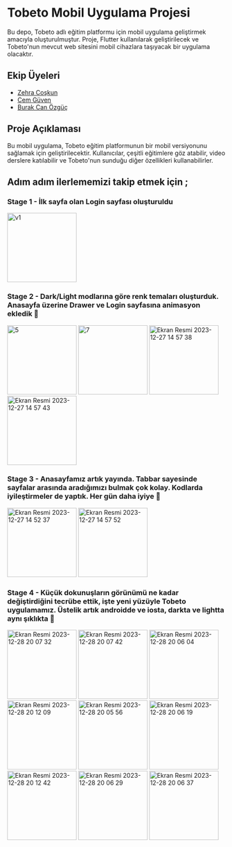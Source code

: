 # Tobeto Mobil Uygulama Projesi

Bu depo, Tobeto adlı eğitim platformu için mobil uygulama geliştirmek amacıyla oluşturulmuştur. Proje, Flutter kullanılarak geliştirilecek ve Tobeto'nun mevcut web sitesini mobil cihazlara taşıyacak bir uygulama olacaktır.

## Ekip Üyeleri
- [Zehra Coşkun](https://github.com/zehraCoskun)
- [Cem Güven](https://github.com/cemguven4108)
- [Burak Can Özgüç](https://github.com/BurakCanOzguc)

## Proje Açıklaması

Bu mobil uygulama, Tobeto eğitim platformunun bir mobil versiyonunu sağlamak için geliştirilecektir. Kullanıcılar, çeşitli eğitimlere göz atabilir, video derslere katılabilir ve Tobeto'nun sunduğu diğer özellikleri kullanabilirler.

## Adım adım ilerlememizi takip etmek için ;
### Stage 1 - İlk sayfa olan Login sayfası oluşturuldu
<img width="160" alt="v1" src="https://github.com/zehraCoskun/tobeto-mobile/assets/110024096/018383e0-872d-4109-8f34-af608d734320">

### Stage 2 - Dark/Light modlarına göre renk temaları oluşturduk. Anasayfa üzerine Drawer ve Login sayfasına animasyon ekledik 🎉

<img width="160" alt="5" src="https://github.com/zehraCoskun/tobeto-mobile/assets/110024096/0cd09293-fa40-43e8-8724-8f9478556bef">

<img width="160" alt="7" src="https://github.com/zehraCoskun/tobeto-mobile/assets/110024096/eaf1c0fe-1ce4-4a78-a7e2-2e5061e14685">

<img width="160" alt="Ekran Resmi 2023-12-27 14 57 38" src="https://github.com/zehraCoskun/tobeto-mobile/assets/110024096/b0bd1c80-6e6c-465f-941e-a70e95bd90fa">

<img width="160" alt="Ekran Resmi 2023-12-27 14 57 43" src="https://github.com/zehraCoskun/tobeto-mobile/assets/110024096/25ce222c-d31b-4fa2-9e03-4fc072795d56">

### Stage 3 - Anasayfamız artık yayında. Tabbar sayesinde sayfalar arasında aradığımızı bulmak çok kolay. Kodlarda iyileştirmeler de yaptık. Her gün daha iyiye 🫡

<img width="160" alt="Ekran Resmi 2023-12-27 14 52 37" src="https://github.com/zehraCoskun/tobeto-mobile/assets/110024096/d2e39ca4-5a99-4747-877a-2ef3234659b7">


<img width="160" alt="Ekran Resmi 2023-12-27 14 57 52" src="https://github.com/zehraCoskun/tobeto-mobile/assets/110024096/ba545aef-f4ae-41dc-8e35-06c4be11f1a7">


### Stage 4 - Küçük dokunuşların görünümü ne kadar değiştirdiğini tecrübe ettik, işte yeni yüzüyle Tobeto uygulamamız. Üstelik artık androidde ve iosta, darkta ve lightta aynı şıklıkta 🥳 

<img width="160" alt="Ekran Resmi 2023-12-28 20 07 32" src="https://github.com/zehraCoskun/tobeto-mobile/assets/110024096/65644f6f-62eb-4420-a6e6-b688236966e0">

<img width="160" alt="Ekran Resmi 2023-12-28 20 07 42" src="https://github.com/zehraCoskun/tobeto-mobile/assets/110024096/26b70088-22f9-4305-8686-f864a6ac685f">

<img width="160" alt="Ekran Resmi 2023-12-28 20 06 04" src="https://github.com/zehraCoskun/tobeto-mobile/assets/110024096/3fb669ef-d3eb-4199-83b7-69573f2d7957">

<img width="160" alt="Ekran Resmi 2023-12-28 20 12 09" src="https://github.com/zehraCoskun/tobeto-mobile/assets/110024096/90e7f58b-e2ce-44c4-a90c-2d1dd54c5ee2">


<img width="160" alt="Ekran Resmi 2023-12-28 20 05 56" src="https://github.com/zehraCoskun/tobeto-mobile/assets/110024096/dba46c61-f26b-4714-8fee-68309d7b1079">


<img width="160" alt="Ekran Resmi 2023-12-28 20 06 19" src="https://github.com/zehraCoskun/tobeto-mobile/assets/110024096/c3a1a1b9-c313-4ab3-a87c-d29a95dc5fc0">

<img width="160" alt="Ekran Resmi 2023-12-28 20 12 42" src="https://github.com/zehraCoskun/tobeto-mobile/assets/110024096/f37ee7ea-0f5d-49d0-a02d-c72c858c2aa7">


<img width="160" alt="Ekran Resmi 2023-12-28 20 06 29" src="https://github.com/zehraCoskun/tobeto-mobile/assets/110024096/f04a4337-3612-41db-b6b5-08780575e652">

<img width="160" alt="Ekran Resmi 2023-12-28 20 06 37" src="https://github.com/zehraCoskun/tobeto-mobile/assets/110024096/5c67540b-843b-4331-87b3-40face1d7ce5">




